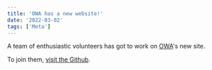 ```yaml
---
title: 'OWA has a new website!'
date: '2022-03-02'
tags: ['Meta']
---
```

A team of enthusiastic volunteers has got to work on [OWA](/)'s new site.

To join them, [visit the Github](https://github.com/OpenWebAdvocacy/website).
